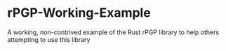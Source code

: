 # rPGP-Working-Example
A working, non-contrived example of the Rust rPGP library to help others attempting to use this library
